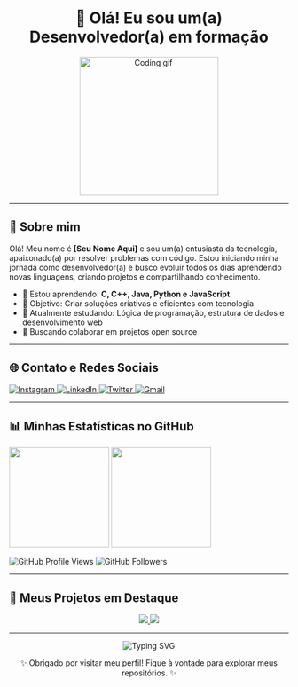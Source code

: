 <!-- Banner principal -->
<h1 align="center">👋 Olá! Eu sou um(a) Desenvolvedor(a) em formação</h1>
<p align="center">
  <img src="https://media.giphy.com/media/qgQUggAC3Pfv687qPC/giphy.gif" width="250" alt="Coding gif">
</p>

---

<!-- Sobre mim -->
## 🧠 Sobre mim

Olá! Meu nome é **[Seu Nome Aqui]** e sou um(a) entusiasta da tecnologia, apaixonado(a) por resolver problemas com código. Estou iniciando minha jornada como desenvolvedor(a) e busco evoluir todos os dias aprendendo novas linguagens, criando projetos e compartilhando conhecimento.

- 🚀 Estou aprendendo: **C, C++, Java, Python e JavaScript**
- 🎯 Objetivo: Criar soluções criativas e eficientes com tecnologia
- 🌱 Atualmente estudando: Lógica de programação, estrutura de dados e desenvolvimento web
- 🤝 Buscando colaborar em projetos open source

---

<!-- Contato e redes sociais -->
## 🌐 Contato e Redes Sociais

<p align="left">
  <a href="https://www.instagram.com/seu_usuario" target="_blank">
    <img src="https://img.shields.io/badge/Instagram-%23E4405F.svg?&style=for-the-badge&logo=instagram&logoColor=white" alt="Instagram"/>
  </a>
  <a href="https://www.linkedin.com/in/seu_usuario" target="_blank">
    <img src="https://img.shields.io/badge/LinkedIn-%230077B5.svg?&style=for-the-badge&logo=linkedin&logoColor=white" alt="LinkedIn"/>
  </a>
  <a href="https://twitter.com/seu_usuario" target="_blank">
    <img src="https://img.shields.io/badge/Twitter-%231DA1F2.svg?&style=for-the-badge&logo=twitter&logoColor=white" alt="Twitter"/>
  </a>
  <a href="mailto:seu_email@gmail.com" target="_blank">
    <img src="https://img.shields.io/badge/Gmail-D14836?style=for-the-badge&logo=gmail&logoColor=white" alt="Gmail"/>
  </a>
</p>

---

<!-- Estatísticas do GitHub -->
## 📊 Minhas Estatísticas no GitHub

<p align="left">
  <img height="180em" src="https://github-readme-stats.vercel.app/api?username=SEU_USUARIO&show_icons=true&theme=tokyonight&include_all_commits=true&count_private=true"/>
  <img height="180em" src="https://github-readme-stats.vercel.app/api/top-langs/?username=SEU_USUARIO&layout=compact&langs_count=7&theme=tokyonight"/>
</p>

<p align="left">
  <img src="https://komarev.com/ghpvc/?username=SEU_USUARIO&style=flat-square&color=blue" alt="GitHub Profile Views"/>
  <img src="https://img.shields.io/github/followers/SEU_USUARIO?label=Seguidores&style=social" alt="GitHub Followers"/>
</p>

---

<!-- Projetos em destaque -->
## 🚀 Meus Projetos em Destaque

<p align="center">
  <a href="https://github.com/SEU_USUARIO/nome-do-projeto-1">
    <img src="https://github-readme-stats.vercel.app/api/pin/?username=SEU_USUARIO&repo=nome-do-projeto-1&theme=tokyonight" />
  </a>
  <a href="https://github.com/SEU_USUARIO/nome-do-projeto-2">
    <img src="https://github-readme-stats.vercel.app/api/pin/?username=SEU_USUARIO&repo=nome-do-projeto-2&theme=tokyonight" />
  </a>
</p>

---

<!-- Footer -->
<p align="center">
  <img src="https://readme-typing-svg.demolab.com/?lines=Estudando+programação+todos+os+dias!;Desenvolvendo+projetos+legais+em+C,+Java,+e+mais!;Compartilhando+minha+evolução+no+GitHub!" alt="Typing SVG">
</p>

<p align="center">
  ✨ Obrigado por visitar meu perfil! Fique à vontade para explorar meus repositórios. ✨
</p>
